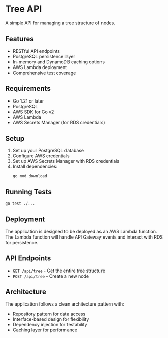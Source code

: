 # Tree API

A simple API for managing a tree structure of nodes.

## Features

- RESTful API endpoints
- PostgreSQL persistence layer
- In-memory and DynamoDB caching options
- AWS Lambda deployment
- Comprehensive test coverage

## Requirements

- Go 1.21 or later
- PostgreSQL
- AWS SDK for Go v2
- AWS Lambda
- AWS Secrets Manager (for RDS credentials)

## Setup

1. Set up your PostgreSQL database
2. Configure AWS credentials
3. Set up AWS Secrets Manager with RDS credentials
4. Install dependencies:
   ```bash
   go mod download
   ```

## Running Tests

```bash
go test ./...
```

## Deployment

The application is designed to be deployed as an AWS Lambda function. The Lambda function will handle API Gateway events and interact with RDS for persistence.

## API Endpoints

- `GET /api/tree` - Get the entire tree structure
- `POST /api/tree` - Create a new node

## Architecture

The application follows a clean architecture pattern with:
- Repository pattern for data access
- Interface-based design for flexibility
- Dependency injection for testability
- Caching layer for performance 